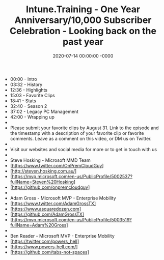 ﻿---
layout: post
title: "Intune.Training - One Year Anniversary/10,000 Subscriber Celebration - Looking back on the past year"
date: 2020-07-14 00:00:00 -0000
categories:
---
 * 00:00 - Intro
 * 03:32 - History
 * 12:36 - Highlights
 * 15:03 - Favorite Clips
 * 18:41 - Stats
 * 32:40 - Season 2
 * 37:02 - Legacy PC Management
 * 42:00 - Wrapping up
 * 
 * Please submit your favorite clips by August 31. Link to the episode and the timestamp with a description of your favorite clip or favorite comments. Leave as a comment on this video, or DM us on Twitter.
 * 
 * Visit our websites and social media for more or to get in touch with us
 * 
 * Steve Hosking - Microsoft MMD Team
 * [https://www.twitter.com/OnPremCloudGuy]
 * [http://steven.hosking.com.au/]
 * [https://mvp.microsoft.com/en-us/PublicProfile/5002537?fullName=Steven%20Hosking]
 * [https://github.com/onpremcloudguy]
 * 
 * Adam Gross - Microsoft MVP - Enterprise Mobility
 * [https://www.twitter.com/AdamGrossTX]
 * [https://www.asquaredozen.com]
 * [https://github.com/AdamGrossTX]
 * [https://mvp.microsoft.com/en-us/PublicProfile/5003519?fullName=Adam%20Gross]
 * 
 * Ben Reader - Microsoft MVP - Enterprise Mobility
 * [https://twitter.com/powers_hell]
 * [https://www.powers-hell.com/]
 * [https://github.com/tabs-not-spaces]
